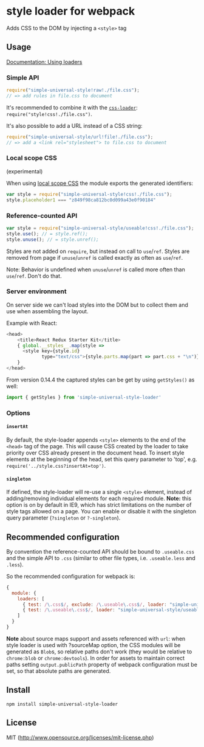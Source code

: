 # style loader for webpack

Adds CSS to the DOM by injecting a `<style>` tag

## Usage

[Documentation: Using loaders](http://webpack.github.io/docs/using-loaders.html)

### Simple API

``` javascript
require("simple-universal-style!raw!./file.css");
// => add rules in file.css to document
```

It's recommended to combine it with the [`css-loader`](https://github.com/webpack/css-loader): `require("style!css!./file.css")`.

It's also possible to add a URL instead of a CSS string:

``` javascript
require("simple-universal-style/url!file!./file.css");
// => add a <link rel="stylesheet"> to file.css to document
```

### Local scope CSS

(experimental)

When using [local scope CSS](https://github.com/webpack/css-loader#local-scope) the module exports the generated identifiers:

``` javascript
var style = require("simple-universal-style!css!./file.css");
style.placeholder1 === "z849f98ca812bc0d099a43e0f90184"
```

### Reference-counted API

``` javascript
var style = require("simple-universal-style/useable!css!./file.css");
style.use(); // = style.ref();
style.unuse(); // = style.unref();
```

Styles are not added on `require`, but instead on call to `use`/`ref`. Styles are removed from page if `unuse`/`unref` is called exactly as often as `use`/`ref`.

Note: Behavior is undefined when `unuse`/`unref` is called more often than `use`/`ref`. Don't do that.

### Server environment

On server side we can't load styles into the DOM but to collect them and use when assembling the layout. 

Example with React:

``` javascript
<head>
    <title>React Redux Starter Kit</title>
    { global.__styles__.map(style =>
      <style key={style.id}
             type="text/css">{style.parts.map(part => part.css + "\n")}</style>)
    }
</head>
```

From version 0.14.4 the captured styles can be get by using `getStyles()` as well:

``` javascript
import { getStyles } from 'simple-universal-style-loader'
```

### Options

#### `insertAt`

By default, the style-loader appends `<style>` elements to the end of the `<head>` tag of the page. This will cause CSS created by the loader to take priority over CSS already present in the document head. To insert style elements at the beginning of the head, set this query parameter to 'top', e.g. `require('../style.css?insertAt=top')`.

#### `singleton`

If defined, the style-loader will re-use a single `<style>` element, instead of adding/removing individual elements for each required module. **Note:** this option is on by default in IE9, which has strict limitations on the number of style tags allowed on a page. You can enable or disable it with the singleton query parameter (`?singleton` or `?-singleton`).

## Recommended configuration

By convention the reference-counted API should be bound to `.useable.css` and the simple API to `.css` (similar to other file types, i.e. `.useable.less` and `.less`).

So the recommended configuration for webpack is:

``` javascript
{
  module: {
    loaders: [
      { test: /\.css$/, exclude: /\.useable\.css$/, loader: "simple-universal-style!css" },
      { test: /\.useable\.css$/, loader: "simple-universal-style/useable!css" }
    ]
  }
}
```

**Note** about source maps support and assets referenced with `url`: when style loader is used with ?sourceMap option, the CSS modules will be generated as `Blob`s, so relative paths don't work (they would be relative to `chrome:blob` or `chrome:devtools`). In order for assets to maintain correct paths setting `output.publicPath` property of webpack configuration must be set, so that absolute paths are generated.

## Install

```
npm install simple-universal-style-loader
```

## License

MIT (http://www.opensource.org/licenses/mit-license.php)
